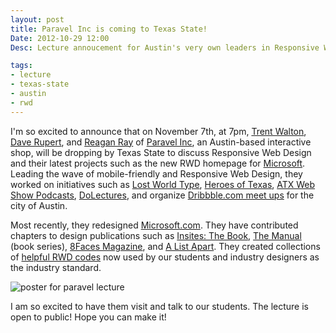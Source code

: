 ```yaml
---
layout: post
title: Paravel Inc is coming to Texas State!
Date: 2012-10-29 12:00
Desc: Lecture annoucement for Austin's very own leaders in Responsive Web Design, Paravel Inc, visiting Texas State University's School of Art and Design on November 7th, 2013!

tags:
- lecture
- texas-state
- austin
- rwd
---
```


I'm so excited to announce that on November 7th, at 7pm, <a href="http://www.twitter.com/trentwalton" target="_blank">Trent Walton</a>, <a href="http://www.twitter.com/davatron5000" target="_blank">Dave Rupert</a>, and <a href="http://www.twitter.com/raygunray" target="_blank">Reagan Ray</a> of <a href="http://www.paravelinc.com" target="_blank">Paravel Inc</a>, an Austin-based interactive shop, will be dropping by Texas State to discuss Responsive Web Design and their latest projects such as the new RWD homepage for <a href="http://www.microsoft.com" target="_blank">Microsoft</a>. Leading the wave of mobile-friendly and Responsive Web Design, they worked on initiatives such as <a href="http://lostworldsfairs.com/" target="_blank">Lost World Type</a>, <a href="http://heroesoftexas.com/" target="_blank">Heroes of Texas</a>, <a href="http://atxwebshow.com/" target="_blank">ATX Web Show Podcasts</a>, <a href="http://www.dolectures.com" target="_blank">DoLectures</a>, and organize <a href="http://www.twitter.com/atxdribbble" target="_blank">Dribbble.com meet ups</a> for the city of Austin.

Most recently, they redesigned <a href="http://Microsoft.com/">Microsoft.com</a>. They have contributed chapters to design publications such as <a href="shop.viewportindustries.com/products/insites-the-book" target="_blank">Insites: The Book</a>, <a href="alwaysreadthemanual.com" target="_blank">The Manual</a> (book series), <a href="http://www.8faces.com" target="_blank">8Faces Magazine</a>, and <a href="http://www.alistapart.com/articles/mo-pixels-mo-problems/" target="_blank">A List Apart</a>. They created collections of <a href="http://fitvidsjs.com/" target="_blank">helpful RWD codes</a> now used by our students and industry designers as the industry standard.

<img src="../parts/images/paraveltxst-socialmedia.jpg" alt="poster for paravel lecture" style="max-width: 1024px; margin: 0 auto;">

I am so excited to have them visit and talk to our students. The lecture is open to public! Hope you can make it!


